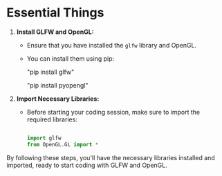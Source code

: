 # Essential Things

1. **Install GLFW and OpenGL:**
   - Ensure that you have installed the `glfw` library and OpenGL.
   - You can install them using pip:
     
     "pip install glfw"
     
     "pip install pyopengl"
     

2. **Import Necessary Libraries:**
   - Before starting your coding session, make sure to import the required libraries:
     ```python
     
     import glfw
     from OpenGL.GL import *
     
     ```

By following these steps, you'll have the necessary libraries installed and imported, ready to start coding with GLFW and OpenGL.
